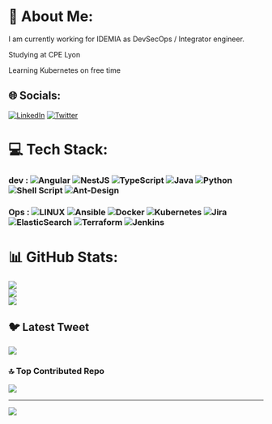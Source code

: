 # 💫 About Me:
I am currently working for IDEMIA as DevSecOps / Integrator engineer.

Studying at CPE Lyon

Learning Kubernetes on free time


## 🌐 Socials:
[![LinkedIn](https://img.shields.io/badge/LinkedIn-%230077B5.svg?logo=linkedin&logoColor=white)](https://linkedin.com/in/loic-verniere) [![Twitter](https://img.shields.io/badge/Twitter-%231DA1F2.svg?logo=Twitter&logoColor=white)](https://twitter.com/loiiicv) 

# 💻 Tech Stack:
### dev : ![Angular](https://img.shields.io/badge/angular-%23DD0031.svg?style=for-the-badge&logo=angular&logoColor=white) ![NestJS](https://img.shields.io/badge/nestjs-%23E0234E.svg?style=for-the-badge&logo=nestjs&logoColor=white) ![TypeScript](https://img.shields.io/badge/typescript-%23007ACC.svg?style=for-the-badge&logo=typescript&logoColor=white) ![Java](https://img.shields.io/badge/java-%23ED8B00.svg?style=for-the-badge&logo=java&logoColor=white) ![Python](https://img.shields.io/badge/python-3670A0?style=for-the-badge&logo=python&logoColor=ffdd54) ![Shell Script](https://img.shields.io/badge/shell_script-%23121011.svg?style=for-the-badge&logo=gnu-bash&logoColor=white) ![Ant-Design](https://img.shields.io/badge/-AntDesign-%230170FE?style=for-the-badge&logo=ant-design&logoColor=white) 

### Ops : ![LINUX](https://img.shields.io/badge/Linux-FCC624?style=for-the-badge&logo=linux&logoColor=black) ![Ansible](https://img.shields.io/badge/ansible-%231A1918.svg?style=for-the-badge&logo=ansible&logoColor=white) ![Docker](https://img.shields.io/badge/docker-%230db7ed.svg?style=for-the-badge&logo=docker&logoColor=white) ![Kubernetes](https://img.shields.io/badge/kubernetes-%23326ce5.svg?style=for-the-badge&logo=kubernetes&logoColor=white) ![Jira](https://img.shields.io/badge/jira-%230A0FFF.svg?style=for-the-badge&logo=jira&logoColor=white) ![ElasticSearch](https://img.shields.io/badge/-ElasticSearch-005571?style=for-the-badge&logo=elasticsearch) ![Terraform](https://img.shields.io/badge/terraform-%235835CC.svg?style=for-the-badge&logo=terraform&logoColor=white) ![Jenkins](https://img.shields.io/badge/jenkins-%232C5263.svg?style=for-the-badge&logo=jenkins&logoColor=white) 

# 📊 GitHub Stats:
![](https://github-readme-stats.vercel.app/api?username=VERNIERELoic&theme=onedark&hide_border=false&include_all_commits=true&count_private=true)<br/>
![](https://github-readme-streak-stats.herokuapp.com/?user=VERNIERELoic&theme=onedark&hide_border=false)<br/>
![](https://github-readme-stats.vercel.app/api/top-langs/?username=VERNIERELoic&theme=onedark&hide_border=false&include_all_commits=true&count_private=true&layout=compact)

## 🐦 Latest Tweet
[![](https://gtce.itsvg.in/api?username=loiiicv)](https://github.com/VishwaGauravIn/github-twitter-card-embed)

### 🔝 Top Contributed Repo
![](https://github-contributor-stats.vercel.app/api?username=VERNIERELoic&limit=5&theme=dark&combine_all_yearly_contributions=true)

---
[![](https://visitcount.itsvg.in/api?id=VERNIERELoic&icon=0&color=0)](https://visitcount.itsvg.in)

<!-- Proudly created with GPRM ( https://gprm.itsvg.in ) -->
